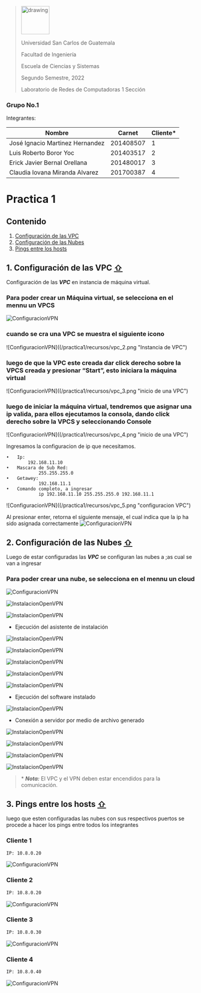 ><img src="https://upload.wikimedia.org/wikipedia/commons/4/4a/Usac_logo.png" alt="drawing" width="75">
>
>Universidad San Carlos de Guatemala
>
>Facultad de Ingeniería 
>
>Escuela de Ciencias y Sistemas 
>
>Segundo Semestre, 2022
>
>Laboratorio de Redes de Computadoras 1 Sección 

### Grupo No.1

Integrantes:

| Nombre                               | Carnet     | Cliente* | 
| ------------------------------------ | ---------  | -------- |
| José Ignacio Martinez Hernandez      |  201408507 |  1       |
| Luis Roberto Boror Yoc               |  201403517 |  2       |
| Erick Javier Bernal Orellana         |  201480017 |  3       |
| Claudia Iovana Miranda Alvarez       |  201700387 |  4       |
 


# Practica 1

<div id='content'/>

## Contenido

1. [Configuración de las VPC](#id1)
2. [Configuración de las Nubes](#id2)
3. [Pings entre los hosts ](#id3)


<div id='id1'/>

## 1. Configuración de las VPC  [ ⇧](#content)

Configuración de las  ***VPC*** en instancia de máquina virtual.

### Para poder crear un Máquina virtual,  se selecciona en el mennu un VPCS
![ConfiguracionVPN](/practica1/recursos/vpc_1.png "Seleccionar VPC")

### cuando se cra una VPC se muestra el siguiente icono
![ConfiguracionVPN]((/practica1/recursos/vpc_2.png "Instancia de VPC")

### luego de que la VPC este creada dar click derecho sobre la VPCS creada y presionar “Start”, esto iniciara la máquina 		virtual
![ConfiguracionVPN]((/practica1/recursos/vpc_3.png "inicio de una VPC")

### luego de iniciar la máquina virtual, tendremos que asignar una ip valida, para ellos 		ejecutamos la consola, dando click derecho sobre la VPCS y seleccionando Console
![ConfiguracionVPN]((/practica1/recursos/vpc_4.png "inicio de una VPC")

Ingresamos la configuracion de ip que necesitamos.
```
•	Ip:
	    192.168.11.10
•	Mascara de Sub Red:
    		255.255.255.0
•	Getawey:
    		192.168.11.1
•	Comando completo, a ingresar
    		ip 192.168.11.10 255.255.255.0 192.168.11.1

```
![ConfiguracionVPN]((/practica1/recursos/vpc_5.png "configuracion VPC")

Al presionar enter, retorna el siguiente mensaje, el cual indica que la ip ha sido asignada correctamente
![ConfiguracionVPN](/practica1/recursos/vpc_6.png "configuracion VPC")

<div id='id2'/>


## 2. Configuración de las Nubes  [ ⇧](#content)

Luego de estar configuradas las ***VPC*** se configuran las nubes a ;as cual se van a ingresar 

### Para poder crear una nube,  se selecciona en el mennu un cloud 
![ConfiguracionVPN](/practica1/recursos/vpc_1.png "Seleccionar VPC")


![InstalacionOpenVPN](/images/open1.png "Descarga openVPN")

![InstalacionOpenVPN](/images/open2.png "Archivo openVPN")

- Ejecución del asistente de instalación

![InstalacionOpenVPN](/images/open3.png "Asistente")

![InstalacionOpenVPN](/images/open4.png "Asistente")

![InstalacionOpenVPN](/images/open5.png "Asistente")

![InstalacionOpenVPN](/images/open6.png "Asistente")

![InstalacionOpenVPN](/images/open7.png "Asistente")


- Ejecución del software instalado

![InstalacionOpenVPN](/images/open8.png "Ejecución")

- Conexión a servidor por medio de archivo generado

![InstalacionOpenVPN](/images/open9.png "Conexión")

![InstalacionOpenVPN](/images/open11.png "Conexión")

![InstalacionOpenVPN](/images/open10.png "Conexión")

![InstalacionOpenVPN](/images/open12.png "Conexión")

> \* ***Nota:*** El VPC y el VPN deben estar encendidos para la comunicación.


<div id='id3'/>

## 3. Pings entre los hosts  [ ⇧](#content)
luego que esten configuradas las nubes con sus respectivos puertos se procede a hacer los pings entre todos los integrantes
### Cliente 1
```sh
IP: 10.8.0.20
```
![ConfiguracionVPN](/practica1/recursos/Jose_pin.jpeg "configuracion VPC")

### Cliente 2
```sh
IP: 10.8.0.20
```
![ConfiguracionVPN](/practica1/recursos/luis_pin.jpeg "configuracion VPC")

### Cliente 3
```sh
IP: 10.8.0.30
```

![ConfiguracionVPN](/practica1/recursos/eric_pin.jpeg "configuracion VPC")

### Cliente 4
```sh
IP: 10.8.0.40
```
![ConfiguracionVPN](/practica1/recursos/iovana_ping.jpeg "configuracion VPC")



